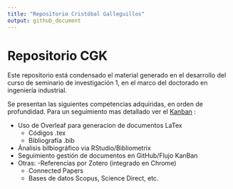 ```yaml
---
title: "Repositorio Cristóbal Galleguillos"
output: github_document
---
```


# Repositorio CGK


Este repositorio está condensado el material generado en el desarrollo del curso de seminario de investigación 1, en el marco del doctorado en ingeniería industrial.

Se presentan las siguientes competencias adquiridas, en orden de profundidad. Para un seguimiento mas detallado ver el [Kanban](https://github.com/Crisgkett/PUCV_EII_PHD_Seminario_1/projects/1)  :
- Uso de Overleaf para generacion de documentos LaTex
  - Códigos .tex
  - Bibliografía .bib
- Ánalisis bilbiográfico via RStudio/Bibliometrix
- Seguimiento gestión de documentos en GitHub/Flujo KanBan
- Otras:
  -Referencias por Zotero (integrado en Chrome)
  - Connected Papers
  - Bases de datos Scopus, Science Direct, etc.



